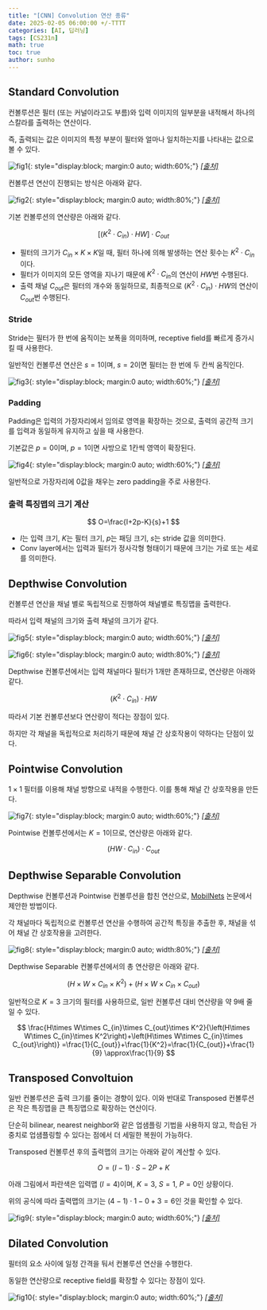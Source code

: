 ```yaml
---
title: "[CNN] Convolution 연산 종류"
date: 2025-02-05 06:00:00 +/-TTTT
categories: [AI, 딥러닝]
tags: [CS231n]
math: true
toc: true
author: sunho
---
```


## Standard Convolution

컨볼루션은 필터 (또는 커널이라고도 부름)와 입력 이미지의 일부분을 내적해서 하나의 스칼라를 출력하는 연산이다.

즉, 출력되는 값은 이미지의 특정 부분이 필터와 얼마나 일치하는지를 나타내는 값으로 볼 수 있다.

![fig1](dl/Conv-1.png){: style="display:block; margin:0 auto; width:60%;"}
_[[출처]](https://sotudy.tistory.com/10)_

컨볼루션 연산이 진행되는 방식은 아래와 같다.

![fig2](dl/Conv-2.gif){: style="display:block; margin:0 auto; width:80%;"}
_[[출처]](https://medium.com/@mokeam/2d-image-convolution-267fa2ac8197)_

기본 컨볼루션의 연산량은 아래와 같다.

$$
\left[\left(K^2\cdot C_{in}\right)\cdot HW\right]\cdot C_{out}
$$

- 필터의 크기가 $C_{in}\times K\times K$일 때, 필터 하나에 의해 발생하는 연산 횟수는 $K^2\cdot C_{in}$이다.
- 필터가 이미지의 모든 영역을 지나기 때문에 $K^2\cdot C_{in}$의 연산이 $HW$번 수행된다.
- 출력 채널 $C_{out}$은 필터의 개수와 동일하므로, 최종적으로 $(K^2\cdot C_{in})\cdot HW$의 연산이 $C_{out}$번 수행된다.

### Stride

Stride는 필터가 한 번에 움직이는 보폭을 의미하며, receptive field를 빠르게 증가시킬 때 사용한다.

일반적인 컨볼루션 연산은 $s=1$이며, $s=2$이면 필터는 한 번에 두 칸씩 움직인다.

![fig3](dl/Conv-3.gif){: style="display:block; margin:0 auto; width:60%;"}
_[[출처]](https://velog.io/@hayaseleu/Transposed-Convolutional-Layer%EC%9D%80-%EB%AC%B4%EC%97%87%EC%9D%B8%EA%B0%80)_

### Padding

Padding은 입력의 가장자리에서 임의로 영역을 확장하는 것으로, 출력의 공간적 크기를 입력과 동일하게 유지하고 싶을 때 사용한다.

기본값은 $p=0$이며, $p=1$이면 사방으로 1칸씩 영역이 확장된다.

![fig4](dl/Conv-4.gif){: style="display:block; margin:0 auto; width:60%;"}
_[[출처]](https://velog.io/@hayaseleu/Transposed-Convolutional-Layer%EC%9D%80-%EB%AC%B4%EC%97%87%EC%9D%B8%EA%B0%80)_

일반적으로 가장자리에 0값을 채우는 zero padding을 주로 사용한다.

### 출력 특징맵의 크기 계산

$$
O=\frac{I+2p-K}{s}+1
$$

- $I$는 입력 크기, $K$는 필터 크기, $p$는 패딩 크기, $s$는 stride 값을 의미한다.
- Conv layer에서는 입력과 필터가 정사각형 형태이기 때문에 크기는 가로 또는 세로를 의미한다.

## Depthwise Convolution

컨볼루션 연산을 채널 별로 독립적으로 진행하여 채널별로 특징맵을 출력한다.

따라서 입력 채널의 크기와 출력 채널의 크기가 같다.

![fig5](dl/Conv-5.png){: style="display:block; margin:0 auto; width:60%;"}
_[[출처]](https://medium.com/@zurister/depth-wise-convolution-and-depth-wise-separable-convolution-37346565d4ec)_

![fig6](dl/Conv-6.png){: style="display:block; margin:0 auto; width:80%;"}
_[[출처]](https://medium.com/@zurister/depth-wise-convolution-and-depth-wise-separable-convolution-37346565d4ec)_

Depthwise 컨볼루션에서는 입력 채널마다 필터가 1개만 존재하므로, 연산량은 아래와 같다.

$$
\left(K^2\cdot C_{in}\right)\cdot HW
$$

따라서 기본 컨볼루션보다 연산량이 적다는 장점이 있다.

하지만 각 채널을 독립적으로 처리하기 때문에 채널 간 상호작용이 약하다는 단점이 있다.

## Pointwise Convolution

$1\times1$ 필터를 이용해 채널 방향으로 내적을 수행한다. 이를 통해 채널 간 상호작용을 만든다.

![fig7](dl/Conv-7.png){: style="display:block; margin:0 auto; width:60%;"}
_[[출처]](https://sotudy.tistory.com/10)_

Pointwise 컨볼루션에서는 $K=1$이므로, 연산량은 아래와 같다.

$$
\left(HW\cdot C_{in}\right)\cdot C_{out}
$$

## Depthwise Separable Convolution

Depthwise 컨볼루션과 Pointwise 컨볼루션을 합친 연산으로, [MobilNets](https://arxiv.org/abs/1704.04861) 논문에서 제안한 방법이다.

각 채널마다 독립적으로 컨볼루션 연산을 수행하여 공간적 특징을 추출한 후, 채널을 섞어 채널 간 상호작용을 고려한다.

![fig8](dl/Conv-8.png){: style="display:block; margin:0 auto; width:80%;"}
_[[출처]](https://sotudy.tistory.com/10)_

Depthwise Separable 컨볼루션에서의 총 연산량은 아래와 같다.

$$
\left(H\times W\times C_{in}\times K^2\right)
+\left(H\times W\times C_{in}\times C_{out}\right)
$$

일반적으로 $K=3$ 크기의 필터를 사용하므로, 일반 컨볼루션 대비 연산량을 약 9배 줄일 수 있다.

$$
\frac{H\times W\times C_{in}\times C_{out}\times K^2}{\left(H\times W\times C_{in}\times K^2\right)+\left(H\times W\times C_{in}\times C_{out}\right)}
=\frac{1}{C_{out}}+\frac{1}{K^2}=\frac{1}{C_{out}}+\frac{1}{9}
\approx\frac{1}{9}
$$

## Transposed Convoltuion

일반 컨볼루션은 출력 크기를 줄이는 경향이 있다. 이와 반대로 Transposed 컨볼루션은 작은 특징맵을 큰 특징맵으로 확장하는 연산이다.

단순히 bilinear, nearest neighbor와 같은 업샘플링 기법을 사용하지 않고, 학습된 가중치로 업샘플링할 수 있다는 점에서 더 세밀한 복원이 가능하다.

Transposed 컨볼루션 후의 출력맵의 크기는 아래와 같이 계산할 수 있다.

$$
O=(I-1)\cdot S-2P+K
$$

아래 그림에서 파란색은 입력맵 $\left(I=4\right)$이며, $K=3$, $S=1$, $P=0$인 상황이다.

위의 공식에 따라 출력맵의 크기는 $(4-1)\cdot1-0+3=6$인 것을 확인할 수 있다.

![fig9](dl/Conv-9.gif){: style="display:block; margin:0 auto; width:60%;"}
_[[출처]](https://medium.com/apache-mxnet/transposed-convolutions-explained-with-ms-excel-52d13030c7e8)_

## Dilated Convolution

필터의 요소 사이에 일정 간격을 둬서 컨볼루션 연산을 수행한다.

동일한 연산량으로 receptive field를 확장할 수 있다는 장점이 있다.

![fig10](dl/Conv-10.png){: style="display:block; margin:0 auto; width:60%;"}
_[[출처]](https://peerj.com/articles/cs-2056/)_
